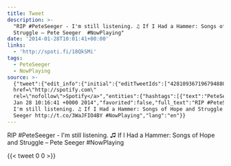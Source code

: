 ```yaml
---
title: Tweet
description: >-
  "RIP #PeteSeeger - I'm still listening. ♫ If I Had a Hammer: Songs of Hope and
  Struggle – Pete Seeger  #NowPlaying"
date: '2014-01-28T10:01:41+00:00'
links:
  - 'http://spoti.fi/18QkSMi'
tags:
  - PeteSeeger
  - NowPlaying
source: >-
  {"tweet":{"edit_info":{"initial":{"editTweetIds":["428109367196794880"],"editableUntil":"2014-01-28T11:16:41.684Z","editsRemaining":"5","isEditEligible":true}},"retweeted":false,"source":"<a
  href=\"http://spotify.com\"
  rel=\"nofollow\">Spotify</a>","entities":{"hashtags":[{"text":"PeteSeeger","indices":["4","15"]},{"text":"NowPlaying","indices":["124","135"]}],"symbols":[],"user_mentions":[],"urls":[{"url":"http://t.co/3WaJFIO4BY","expanded_url":"http://spoti.fi/18QkSMi","display_url":"spoti.fi/18QkSMi","indices":["101","123"]}]},"display_text_range":["0","135"],"favorite_count":"0","id_str":"428109367196794880","truncated":false,"retweet_count":"0","id":"428109367196794880","possibly_sensitive":false,"created_at":"Tue
  Jan 28 10:16:41 +0000 2014","favorited":false,"full_text":"RIP #PeteSeeger -
  I'm still listening. ♫ If I Had a Hammer: Songs of Hope and Struggle – Pete
  Seeger http://t.co/3WaJFIO4BY #NowPlaying","lang":"en"}}
---
```

RIP #PeteSeeger - I'm still listening. ♫ If I Had a Hammer: Songs of Hope and Struggle – Pete Seeger  #NowPlaying
    
{{< tweet 0 0 >}}
    
